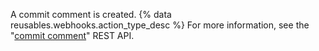 A commit comment is created. {% data reusables.webhooks.action_type_desc %} For more information, see the "[commit comment](/v3/repos/comments/)" REST API.